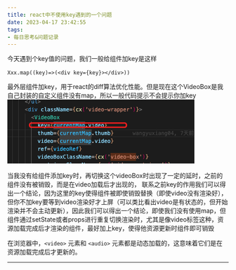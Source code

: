 ```yaml
---
title: react中不使用key遇到的一个问题
date: 2023-04-17 23:42:55
tags:
- 每日思考&问题记录
---
```


今天遇到个key值的问题，我们一般给组件加key是这样
```
Xxx.map((key)=>(<div key={key}></div>))
```
最外层组件加key，用于react的diff算法优化性能。但是现在这个VideoBox是我自己封装的自定义组件没有map，所以一般代码提示不会提示你加key
![组件截图](/picture/20230418005129.png)

当我没有给组件添加key时，再切换这个videoBox时出现了一定的延时，之前的组件没有被销毁，而是在video加载后才出现的，
联系之前key的作用我们可以得出一个结论，因为这里的key使得组件被即使销毁替换（即使video没有渲染好），但你不加key要等到video渲染好才上屏（可以类比看出video是有状态的，但开始渲染并不会主动更新），因此我们可以得出一个结论，即使我们没有使用map，但组件通过setState或者props进行重复切换渲染时，尤其是像video标签这种，资源加载完成后才渲染的组件，最好加上key，使得他资源更新时组件即可销毁

在浏览器中，``<video>`` 元素和 ``<audio>`` 元素都是动态加载的，这意味着它们是在资源加载完成后才更新的。

---
